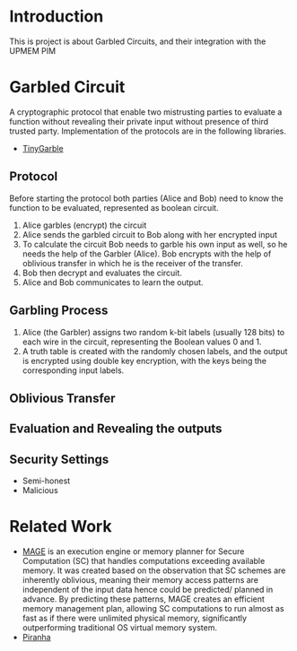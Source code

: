 # Introduction
This is project is about Garbled Circuits, and their integration with the UPMEM PIM

# Garbled Circuit
A cryptographic protocol that enable two mistrusting parties to evaluate a function without revealing their private input without presence of third trusted party.
Implementation of the protocols are in the following libraries.
- [TinyGarble](https://github.com/IntelLabs/TinyGarble2.0)

## Protocol
Before starting the protocol both parties (Alice and Bob) need to know the function to be evaluated, represented as boolean circuit.
1. Alice garbles (encrypt) the circuit
2. Alice sends the garbled circuit to Bob along with her encrypted input
3. To calculate the circuit Bob needs to garble his own input as well, so he needs the help of the Garbler (Alice). Bob encrypts with the help of oblivious transfer in which he is the receiver of the transfer.
4. Bob then decrypt and evaluates the circuit.
5. Alice and Bob communicates to learn the output.
	
## Garbling Process
1. Alice (the Garbler) assigns two random k-bit labels (usually 128 bits) to each wire in the circuit, representing the Boolean values 0 and 1.
2. A truth table is created with the randomly chosen labels, and the output is encrypted using double key encryption, with the keys being the corresponding input labels.

## Oblivious Transfer
## Evaluation and Revealing the outputs
## Security Settings
- Semi-honest
- Malicious

# Related Work
- [MAGE](https://www.usenix.org/conference/osdi21/presentation/kumar) is an execution engine or memory planner for Secure Computation (SC) that handles computations exceeding available memory. It was created based on the observation that SC schemes are inherently oblivious, meaning their memory access patterns are independent of the input data hence could be predicted/ planned in advance. By predicting these patterns, MAGE creates an efficient memory management plan, allowing SC computations to run almost as fast as if there were unlimited physical memory, significantly outperforming traditional OS virtual memory system.
- [Piranha]() 
